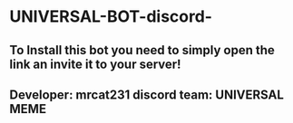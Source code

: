 # UNIVERSAL-BOT-discord-
To Install this bot you need to simply open the link an invite it to your server!
---------------------------------------------------------------------------------
Developer: mrcat231
discord team: UNIVERSAL MEME
---------------------------------------------------------------------------------
